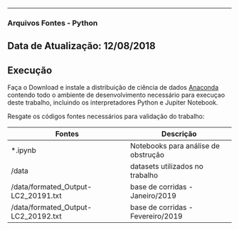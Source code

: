 ﻿--------------------------------------------------
### Arquivos Fontes - Python 
Data de Atualização: 12/08/2018
--------------------------------------------------

## Execução

Faça o Download e instale a distribuição de ciência de dados [Anaconda](https://www.anaconda.com/distribution/) contendo todo o ambiente de desenvolvimento necessário para execuçao deste trabalho, incluindo os interpretadores Python e Jupiter Notebook.

Resgate os códigos fontes necessários para validação do trabalho:

| Fontes | Descrição |
| ------ | ------ |
| *.ipynb | Notebooks para análise de obstrução |
| /data | datasets utilizados no trabalho  |
| /data/formated_Output-LC2_20191.txt | base de corridas - Janeiro/2019  |
| /data/formated_Output-LC2_20192.txt | base de corridas - Fevereiro/2019  |
